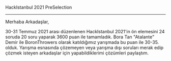 HackIstanbul 2021 PreSelection

---

Merhaba Arkadaşlar,

30-31 Temmuz 2021 arası düzenlenen HackIstanbul 2021'in ön elemesini 24 soruda 20 soru yaparak 3600 puan ile tamamladık.
Bora Tan "Atalante" Demir ile BoronThrowers olarak katıldığımız yarışmada bu puan ile 30-35. olduk.
Yarışma esnasında çözemeyen veya yarışma dışı soruları merak edip çözmek isteyen arkadaşlar için yapabildiklerimi çözümleri paylaştım. 
